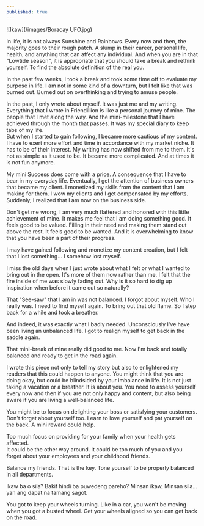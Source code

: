 ```yaml
---
published: true
---
```

![Ikaw](/images/Boracay UFO.jpg)

In life, it is not always Sunshine and Rainbows. 
Every now and then, the majority goes to their rough patch. 
A slump in their career, personal life, health, and anything that can affect any individual. 
And when you are in that "Lowtide season", it is appropriate that you should take a break and rethink yourself. 
To find the absolute definition of the real you. 

In the past few weeks, I took a break and took some time off to evaluate my purpose in life. I am not in some kind of a downturn, but I felt like that was burned out. 
Burned out on overthinking and trying to amuse people.

In the past, I only wrote about myself. It was just me and my writing.
Everything that I wrote in Friendillion is like a personal journey of mine. 
The people that I met along the way. And the mini-milestone that I have achieved through the month that passes. 
It was my special diary to keep tabs of my life.  
But when I started to gain following, I became more cautious of my content. I have to exert more effort and time in accordance with my market niche. It has to be of their interest.
My writing has now shifted from me to them.
It's not as simple as it used to be. It became more complicated. And at times it is not fun anymore. 

My mini Success does come with a price. A consequence that I have to bear in my everyday life. 
Eventually, I get the attention of business owners that became my client. I monetized my skills from the content that I am making for them. 
I wow my clients and I get compensated by my efforts. 
Suddenly, I realized that I am now on the business side.

Don't get me wrong, I am very much flattered and honored with this little achievement of mine. 
It makes me feel that I am doing something good. It feels good to be valued. 
Filling in their need and making them stand out above the rest.
It feels good to be wanted. And it is overwhelming to know that you have been a part of their progress. 

I may have gained following and monetize my content creation, but I felt that I lost something... I somehow lost myself.

I miss the old days when I just wrote about what I felt or what I wanted to bring out in the open. 
It's more of them now rather than me. I felt that the fire inside of me was slowly fading out. Why is it so hard to dig up inspiration when before it came out so naturally?  

That "See-saw" that I am in was not balanced. 
I forgot about myself. Who I really was. I need to find myself again. 
To bring out that old flame. 
So I step back for a while and took a breather. 

And indeed, it was exactly what I badly needed. Unconsciously I've have been living an unbalanced life. I got to realign myself to get back in the saddle again. 

That mini-break of mine really did good to me. Now I'm back and totally balanced and ready to get in the road again. 

I wrote this piece not only to tell my story but also to enlightened my readers that this could happen to anyone. 
You might think that you are doing okay, but could be blindsided by your imbalance in life. 
It is not just taking a vacation or a breather. It is about you. You need to assess yourself every now and then if you are not only happy and content, but also being aware if you are living a well-balanced life.  

You might be to focus on delighting your boss or satisfying your customers. 
Don't forget about yourself too. Learn to love yourself and pat yourself on the back. 
A mini reward could help.

Too much focus on providing for your family when your health gets affected.  
It could be the other way around. It could be too much of you and you forget about your employees and your childhood friends. 

Balance my friends. That is the key. 
Tone yourself to be properly balanced in all departments. 

Ikaw ba o sila?
Bakit hindi ba puwedeng pareho? 
Minsan ikaw, Minsan sila... yan ang dapat na tamang sagot.

You got to keep your wheels turning. 
Like in a car, you won't be moving when you got a busted wheel. 
Get your wheels aligned so you can get back on the road. 


